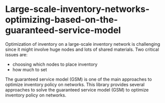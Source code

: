 # Large-scale-inventory-networks-optimizing-based-on-the-guaranteed-service-model
Optimization of inventory on a large-scale inventory network is challenging since it might involve huge nodes and lots of shared materials. Two critical issues are: 
- choosing which nodes to place inventory 
- how much to set

The guaranteed service model (GSM) is one of the main approaches to optimize inventory policy on networks.
This library provides several approaches to solve the guaranteed service model (GSM) to optimize inventory policy on networks. 
